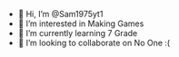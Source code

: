 - 👋 Hi, I’m @Sam1975yt1 
- 👀 I’m interested in Making Games
- 🌱 I’m currently learning 7 Grade
- 💞️ I’m looking to collaborate on No One :(

<!---
Sam1975yt1/Sam1975yt1 is a ✨ special ✨ repository because its `README.md` (this file) appears on your GitHub profile.
You can click the Preview link to take a look at your changes.
--->
